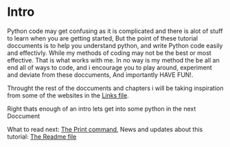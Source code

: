 # Intro
Python code may get confusing as it is complicated and there is alot of stuff to learn when you are getting started, 
But the point of these tutorial doccuments is to help you understand python, and write Python code easily and effectivly. While my methods of coding may not be the best or most 
effective. That is what works with me. In no way is my method the be all an end all of ways to code, and i encourage you to play around, experiment and deviate from these doccuments, And importantly HAVE FUN!. 

Throught the rest of the doccuments and chapters i will be taking inspiration from some of the websites in the [Links file](../Links.md).

Right thats enough of an intro lets get into some python in the next Doccument



What to read next: [The Print command](2-print.md), News and updates about this tutorial: [The Readme file](../README.md)
